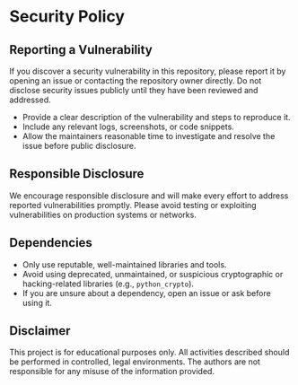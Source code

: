 # Security Policy

## Reporting a Vulnerability

If you discover a security vulnerability in this repository, please report it by opening an issue or contacting the repository owner directly. Do not disclose security issues publicly until they have been reviewed and addressed.

- Provide a clear description of the vulnerability and steps to reproduce it.
- Include any relevant logs, screenshots, or code snippets.
- Allow the maintainers reasonable time to investigate and resolve the issue before public disclosure.

## Responsible Disclosure

We encourage responsible disclosure and will make every effort to address reported vulnerabilities promptly. Please avoid testing or exploiting vulnerabilities on production systems or networks.

## Dependencies

- Only use reputable, well-maintained libraries and tools.
- Avoid using deprecated, unmaintained, or suspicious cryptographic or hacking-related libraries (e.g., `python_crypto`).
- If you are unsure about a dependency, open an issue or ask before using it.

## Disclaimer

This project is for educational purposes only. All activities described should be performed in controlled, legal environments. The authors are not responsible for any misuse of the information provided.
